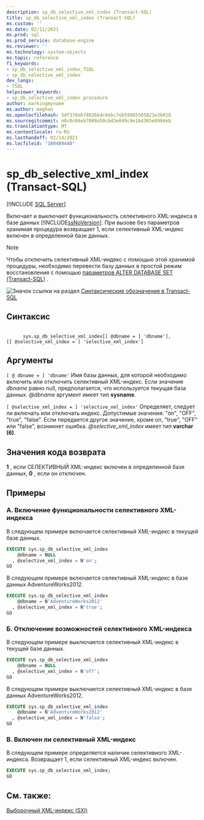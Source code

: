 ```yaml
---
description: sp_db_selective_xml_index (Transact-SQL)
title: sp_db_selective_xml_index (Transact-SQL)
ms.custom: ''
ms.date: 02/11/2021
ms.prod: sql
ms.prod_service: database-engine
ms.reviewer: ''
ms.technology: system-objects
ms.topic: reference
f1_keywords:
- sp_db_selective_xml_index_TSQL
- sp_db_selective_xml_index
dev_langs:
- TSQL
helpviewer_keywords:
- sp_db_selective_xml_index procedure
author: markingmyname
ms.author: maghan
ms.openlocfilehash: 5df370a674026b4c6ebc7eb59985505821e3b028
ms.sourcegitcommit: e8c0c04eb7009a50cbd3e649c9e1b4365e8994eb
ms.translationtype: MT
ms.contentlocale: ru-RU
ms.lasthandoff: 02/14/2021
ms.locfileid: "100489448"
---
```

# <a name="sp_db_selective_xml_index-transact-sql"></a>sp_db_selective_xml_index (Transact-SQL)
[!INCLUDE [SQL Server](../../includes/applies-to-version/sqlserver.md)]

  Включает и выключает функциональность селективного XML-индекса в базе данных [!INCLUDE[ssNoVersion](../../includes/ssnoversion-md.md)]. При вызове без параметров хранимая процедура возвращает 1, если селективный XML-индекс включен в определенной базе данных.  
  
> [!NOTE]  
>  Чтобы отключить селективный XML-индекс с помощью этой хранимой процедуры, необходимо перевести базу данных в простой режим восстановления с помощью [параметров ALTER DATABASE SET &#40;Transact-SQL&#41;](../../t-sql/statements/alter-database-transact-sql-set-options.md) .  
  
 ![Значок ссылки на раздел](../../database-engine/configure-windows/media/topic-link.gif "Значок ссылки на раздел") [Синтаксические обозначения в Transact-SQL](../../t-sql/language-elements/transact-sql-syntax-conventions-transact-sql.md)  
  
## <a name="syntax"></a>Синтаксис  
  
```syntaxsql
  
      sys.sp_db_selective_xml_index[[ @dbname = ] 'dbname'],   
[[ @selective_xml_index = ] 'selective_xml_index']  
```  
  
## <a name="arguments"></a>Аргументы  
`[ @ dbname = ] 'dbname'` Имя базы данных, для которой необходимо включить или отключить селективный XML-индекс. Если значение *dbname* равно null, предполагается, что используется текущая база данных. *@dbname* аргумент имеет тип **sysname**.


`[ @selective_xml_index = ] 'selective_xml_index'` Определяет, следует ли включать или отключать индекс. Допустимые значения: "on", "OFF", "true", "false". Если передается другое значение, кроме on, "true", "OFF" или "false", возникнет ошибка. *@selective_xml_index* имеет тип **varchar (6)**.

  
## <a name="return-code-values"></a>Значения кода возврата  
 **1** , если СЕЛЕКТИВНЫЙ XML-индекс включен в определенной базе данных, **0** , если он отключен.  
  
## <a name="examples"></a>Примеры  
  
### <a name="a-enable-selective-xml-index-functionality"></a>A. Включение функциональности селективного XML-индекса  
 В следующем примере включается селективный XML-индекс в текущей базе данных.  
  
```sql
EXECUTE sys.sp_db_selective_xml_index  
    @dbname = NULL  
  , @selective_xml_index = N'on';  
GO  
```  
  
 В следующем примере включается селективный XML-индекс в базе данных AdventureWorks2012.  
  
```sql
EXECUTE sys.sp_db_selective_xml_index  
    @dbname = N'AdventureWorks2012'  
  , @selective_xml_index = N'true';  
GO  
```  
  
### <a name="b-disable-selective-xml-index-functionality"></a>Б. Отключение возможностей селективного XML-индекса  
 В следующем примере выключается селективный XML-индекс в текущей базе данных.  
  
```sql
EXECUTE sys.sp_db_selective_xml_index  
    @dbname = NULL  
  , @selective_xml_index = N'off';  
GO  
```  
  
 В следующем примере выключается селективный XML-индекс в базе данных AdventureWorks2012.  
  
```sql
EXECUTE sys.sp_db_selective_xml_index  
    @dbname = N'AdventureWorks2012'  
  , @selective_xml_index = N'false';  
GO  
```  
  
### <a name="c-detect-if-selective-xml-index-is-enabled"></a>В. Включен ли селективный XML-индекс  
 В следующем примере определяется наличие селективного XML-индекса. Возвращает 1, если селективный XML-индекс включен.  
  
```sql
EXECUTE sys.sp_db_selective_xml_index;  
GO  
```  
  
## <a name="see-also"></a>См. также:  
 [Выборочный XML-индекс (SXI)](../../relational-databases/xml/selective-xml-indexes-sxi.md)  
   